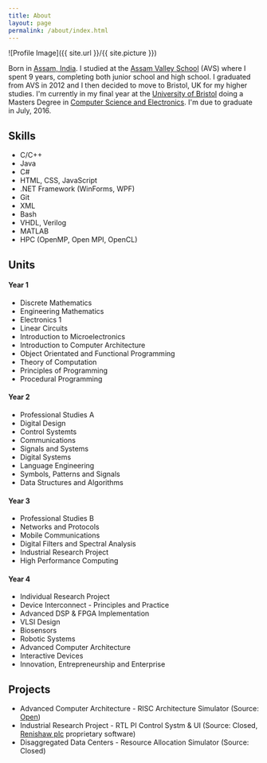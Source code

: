 ```yaml
---
title: About
layout: page
permalink: /about/index.html
---
```

![Profile Image]({{ site.url }}/{{ site.picture }})

<p>Born in <a href="https://www.google.co.uk/maps/place/Assam,+India/" target="_blank">Assam, India</a>.
I studied at the <a href="https://www.assamvalleyschool.com" target="_blank">Assam Valley School</a> (AVS) 
where I spent 9 years, completing both junior school and high school. I graduated from AVS in 2012 and I 
then decided to move to Bristol, UK for my higher studies. I'm currently in my final year at the 
<a href="https://www.bris.ac.uk" target="_blank">University of Bristol</a> doing a Masters Degree in 
<a href="http://www.bristol.ac.uk/engineering/interdisciplinary/cse/" target="_bank">Computer Science 
and Electronics</a>. I'm due to graduate in July, 2016.
</p>

<h2>Skills</h2>

<ul class="skill-list">
	<li>C/C++</li>
	<li>Java</li>
	<li>C#</li>
	<li>HTML, CSS, JavaScript</li>
	<li>.NET Framework (WinForms, WPF)</li>
	<li>Git</li>
	<li>XML</li>
	<li>Bash</li>
	<li>VHDL, Verilog</li>
	<li>MATLAB</li>
	<li>HPC (OpenMP, Open MPI, OpenCL)</li>
<!-- 	<li>HTML - Jade - Haml - Erb</li>
	<li>Responsive (Mobile First)</li>
	<li>CSS (Stylus, Sass, Less)</li>
	<li>Css Frameworks (Bootstrap, Foundation)</li>
	<li>Javascript (Design Patterns, Testes)</li>
	<li>NodeJS</li>
	<li>AngularJS - ReactJS</li>
	<li>Grunt - Gulp - Yeoman</li>
	<li>Git</li>
	<li>PHP</li>
	<li>Python</li>
	<li>MySQL - MongoDB</li>
	<li>Scrum and Kanban</li>
	<li>TDD e Continuous Integration</li> -->
</ul>

<h2>Units</h2>
<h4>Year 1</h4>
<ul>
	<li>Discrete Mathematics</li>
	<li>Engineering Mathematics</li>
	<li>Electronics 1</li>
	<li>Linear Circuits</li>
	<li>Introduction to Microelectronics</li>
	<li>Introduction to Computer Architecture</li>
	<li>Object Orientated and Functional Programming</li>
	<li>Theory of Computation</li>
	<li>Principles of Programming</li>
	<li>Procedural Programming</li>
</ul>

<h4>Year 2</h4>
<ul>
	<li>Professional Studies A</li>
	<li>Digital Design</li>
	<li>Control Systemts</li>
	<li>Communications</li>
	<li>Signals and Systems</li>
	<li>Digital Systems</li>
	<li>Language Engineering</li>
	<li>Symbols, Patterns and Signals</li>
	<li>Data Structures and Algorithms</li>
</ul>

<h4>Year 3</h4>
<ul>
	<li>Professional Studies B</li>
	<li>Networks and Protocols</li>
	<li>Mobile Communications</li>
	<li>Digital Filters and Spectral Analysis</li>
	<li>Industrial Research Project</li>
	<li>High Performance Computing</li>
</ul>

<h4>Year 4</h4>
<ul>
	<li>Individual Research Project</li>
	<li>Device Interconnect - Principles and Practice</li>
	<li>Advanced DSP & FPGA Implementation</li>
	<li>VLSI Design</li>
	<li>Biosensors</li>
	<li>Robotic Systems</li>
	<li>Advanced Computer Architecture</li>
	<li>Interactive Devices</li>
	<li>Innovation, Entrepreneurship and Enterprise</li>
</ul>


<h2>Projects</h2>

<ul>
	<li>Advanced Computer Architecture - RISC Architecture Simulator (Source: <a href="https://github.com/ashishtibrewal/ACA" target="_blank">Open</a>)</li>
	<li>Industrial Research Project - RTL PI Control Systm & UI (Source: Closed, <a href="https://www.renishaw.com">Renishaw plc</a> proprietary software)
	<li>Disaggregated Data Centers - Resource Allocation Simulator (Source: Closed)
</ul>